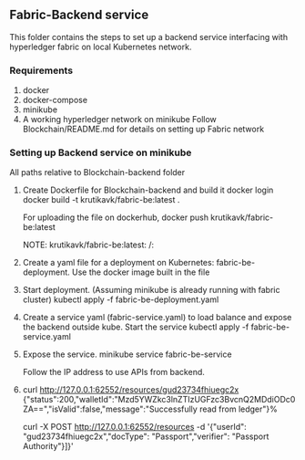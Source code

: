 ## Fabric-Backend service
This folder contains the steps to set up a backend service interfacing with hyperledger fabric on local Kubernetes network.

### Requirements
1. docker
2. docker-compose
3. minikube
4. A working hyperledger network on minikube
Follow Blockchain/README.md for details on setting up Fabric network

### Setting up Backend service on minikube
All paths relative to Blockchain-backend folder
1. Create Dockerfile for Blockchain-backend and build it
    docker login
    docker build -t krutikavk/fabric-be:latest .

    For uploading the file on dockerhub, 
    docker push krutikavk/fabric-be:latest

    NOTE: 
    krutikavk/fabric-be:latest: <user-id>/<image-name>:<image-tag>

2. Create a yaml file for a deployment on Kubernetes: fabric-be-deployment.
    Use the docker image built in the file

3. Start deployment. (Assuming minikube is already running with fabric cluster)
    kubectl apply -f fabric-be-deployment.yaml 

4. Create a service yaml (fabric-service.yaml) to load balance and expose the backend outside kube. Start the service
    kubectl apply -f fabric-be-service.yaml

5. Expose the service.
    minikube service fabric-be-service

    Follow the IP address to use APIs from backend.

6. curl http://127.0.0.1:62552/resources/gud23734fhiuegc2x
    {"status":200,"walletId":"Mzd5YWZkc3lnZTIzUGFzc3BvcnQ2MDdiODc0ZA==","isValid":false,"message":"Successfully read from ledger"}%

    curl -X POST http://127.0.0.1:62552/resources -d '{"userId": "gud23734fhiuegc2x","docType": "Passport","verifier": "Passport Authority"}]}'

   







